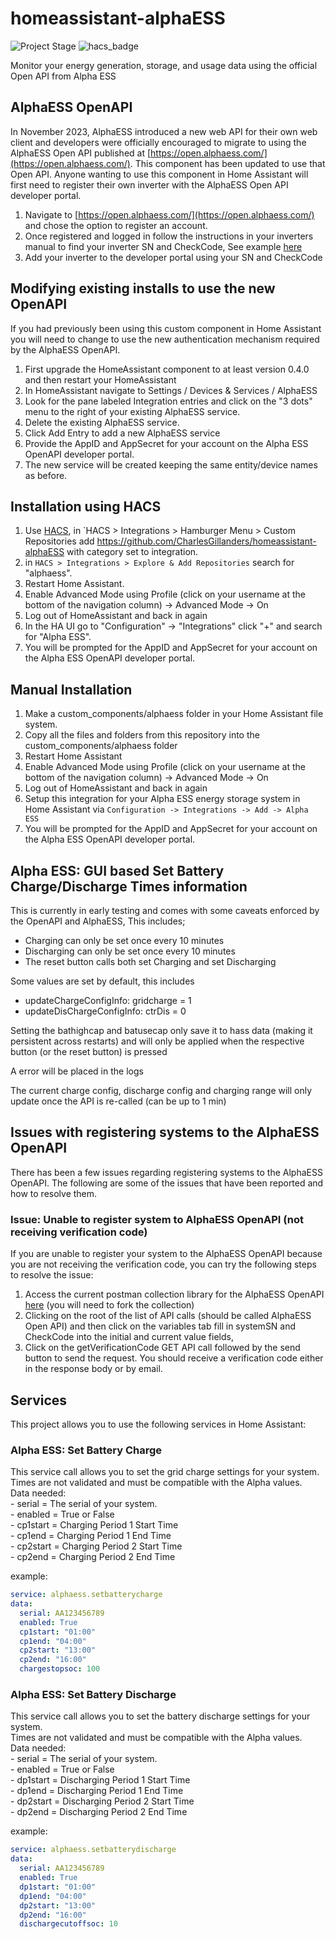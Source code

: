 # homeassistant-alphaESS
![Project Stage](https://img.shields.io/badge/project%20stage-in%20production-green.svg?style=for-the-badge)
![hacs_badge](https://img.shields.io/badge/HACS-Custom-41BDF5.svg?style=for-the-badge)


Monitor your energy generation, storage, and usage data using the official Open API from Alpha ESS

## AlphaESS OpenAPI

In November 2023, AlphaESS introduced a new web API for their own web client and developers were officially encouraged to migrate to using the AlphaESS Open API published at [https://open.alphaess.com/](https://open.alphaess.com/).  This component has been updated to use that Open API.  Anyone wanting to use this component in Home Assistant will first need to register their own inverter with the AlphaESS Open API developer portal.

1. Navigate to [https://open.alphaess.com/](https://open.alphaess.com/) and chose the option to register an account.
2. Once registered and logged in follow the instructions in your inverters manual to find your inverter SN and CheckCode, See example [here](https://imgur.com/a/Xm5t1s0)
3. Add your inverter to the developer portal using your SN and CheckCode

## Modifying existing installs to use the new OpenAPI

If you had previously been using this custom component in Home Assistant you will need to change to use the new authentication mechanism required by the AlphaESS OpenAPI.  

1. First upgrade the HomeAssistant component to at least version 0.4.0 and then restart your HomeAssistant
2. In HomeAssistant navigate to Settings / Devices & Services / AlphaESS
3. Look for the pane labeled Integration entries and click on the "3 dots" menu to the right of your existing AlphaESS service.
4. Delete the existing AlphaESS service.
5. Click Add Entry to add a new AlphaESS service
6. Provide the AppID and AppSecret for your account on the Alpha ESS OpenAPI developer portal.
7. The new service will be created keeping the same entity/device names as before.


## Installation using HACS

1. Use [HACS](https://hacs.xyz/docs/setup/download), in `HACS > Integrations > Hamburger Menu > Custom Repositories add https://github.com/CharlesGillanders/homeassistant-alphaESS with category set to integration.
2. in `HACS > Integrations > Explore & Add Repositories` search for "alphaess". 
3. Restart Home Assistant.
4. Enable Advanced Mode using Profile (click on your username at the bottom of the navigation column) -> Advanced Mode -> On
5. Log out of HomeAssistant and back in again
6. In the HA UI go to "Configuration" -> "Integrations" click "+" and search for "Alpha ESS".
7. You will be prompted for the AppID and AppSecret for your account on the Alpha ESS OpenAPI developer portal.

## Manual Installation

1. Make a custom_components/alphaess folder in your Home Assistant file system.
2. Copy all the files and folders from this repository into the custom_components/alphaess folder
3. Restart Home Assistant
4. Enable Advanced Mode using Profile (click on your username at the bottom of the navigation column) -> Advanced Mode -> On
5. Log out of HomeAssistant and back in again
6. Setup this integration for your Alpha ESS energy storage system in Home Assistant via `Configuration -> Integrations -> Add -> Alpha ESS`
7. You will be prompted for the AppID and AppSecret for your account on the Alpha ESS OpenAPI developer portal.



## Alpha ESS: GUI based Set Battery Charge/Discharge Times information<br>

This is currently in early testing and comes with some caveats enforced by the OpenAPI and AlphaESS, This includes;
- Charging can only be set once every 10 minutes 
- Discharging can only be set once every 10 minutes
- The reset button calls both set Charging and set Discharging

Some values are set by default, this includes 
- updateChargeConfigInfo: gridcharge = 1 
- updateDisChargeConfigInfo: ctrDis = 0

Setting the bathighcap and batusecap only save it to hass data (making it persistent across restarts)
and will only be applied when the respective button (or the reset button) is pressed

A error will be placed in the logs 

The current charge config, discharge config and charging range will only update once the API is re-called (can be up to 1 min)

## Issues with registering systems to the AlphaESS OpenAPI

There has been a few issues regarding registering systems to the AlphaESS OpenAPI.  The following are some of the issues that have been reported and how to resolve them.

### Issue: Unable to register system to AlphaESS OpenAPI (not receiving verification code) 

If you are unable to register your system to the AlphaESS OpenAPI because you are not receiving the verification code, you can try the following steps to resolve the issue:
1. Access the current postman collection library for the AlphaESS OpenAPI [here](https://www.postman.com/poshy163/alphaess/collection/tsy43t1/alphaess-open-api?action=share&creator=11219653) (you will need to fork the collection)
2. Clicking on the root of the list of API calls (should be called AlphaESS Open API) and then click on the variables tab fill in systemSN and CheckCode into the initial and current value fields, 
3. Click on the getVerificationCode GET API call followed by the send button to send the request.  You should receive a verification code either in the response body or by email.


## Services

This project allows you to use the following services in Home Assistant:<br>

### Alpha ESS: Set Battery Charge<br>
 
  This service call allows you to set the grid charge settings for your system. <br>
  Times are not validated and must be compatible with the Alpha values. <br>
  Data needed:<br>
    - serial = The serial of your system. <br>
    - enabled = True or False <br>
    - cp1start = Charging Period 1 Start Time <br>
    - cp1end = Charging Period 1 End Time <br>
    - cp2start = Charging Period 2 Start Time <br>
    - cp2end = Charging Period 2 End Time <br>

example:
```yaml
service: alphaess.setbatterycharge
data:
  serial: AA123456789
  enabled: True
  cp1start: "01:00"
  cp1end: "04:00"
  cp2start: "13:00"
  cp2end: "16:00"
  chargestopsoc: 100
```

### Alpha ESS: Set Battery Discharge<br>
 
  This service call allows you to set the battery discharge settings for your system. <br>
  Times are not validated and must be compatible with the Alpha values. <br>
  Data needed:<br>
    - serial = The serial of your system. <br>
    - enabled = True or False <br>
    - dp1start = Discharging Period 1 Start Time <br>
    - dp1end = Discharging Period 1 End Time <br>
    - dp2start = Discharging Period 2 Start Time <br>
    - dp2end = Discharging Period 2 End Time <br>


example:
```yaml
service: alphaess.setbatterydischarge
data:
  serial: AA123456789
  enabled: True
  dp1start: "01:00"
  dp1end: "04:00"
  dp2start: "13:00"
  dp2end: "16:00"
  dischargecutoffsoc: 10
```
